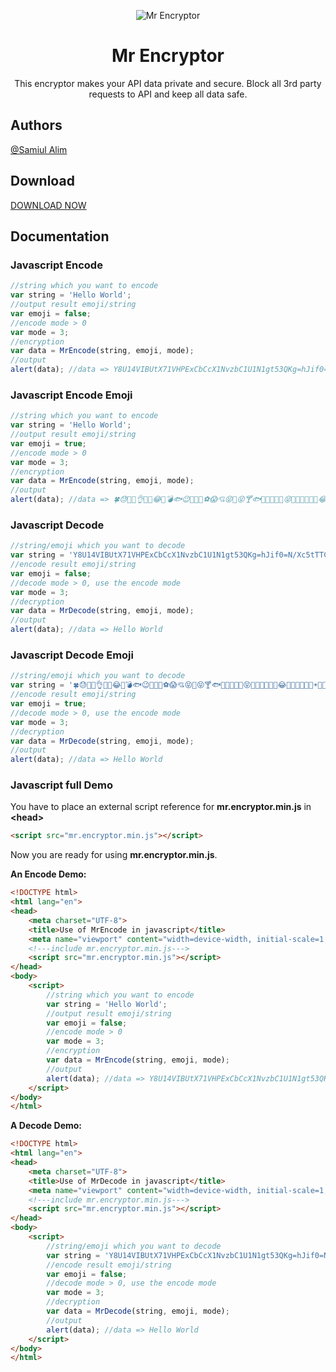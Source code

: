 <p align="center"><img alt="Mr Encryptor" src="https://api.mr999plus.site/image/neko/Mr%20Encryptor"></p>

<h1 align="center">Mr Encryptor</h1>
<p align="center">This encryptor makes your API data private and secure. Block all 3rd party requests to API and keep all data safe.</p>

<h2>Authors</h2>
<a href="https://mr999plus.com/">
    @Samiul Alim
</a>

<h2>Download</h2>
<a href="https://github.com/samiulalim1/mr-encryptor/raw/main/mr.encryptor.zip">
    DOWNLOAD NOW
</a>


## Documentation

### Javascript Encode
```js
//string which you want to encode 
var string = 'Hello World';
//output result emoji/string
var emoji = false;
//encode mode > 0
var mode = 3;
//encryption
var data = MrEncode(string, emoji, mode);
//output
alert(data); //data => Y8U14VIBUtX71VHPExCbCcX1NvzbC1U1N1gt53QKg=hJif0=N/Xc5tTTCyz1QxkO
```

### Javascript Encode Emoji
```js
//string which you want to encode 
var string = 'Hello World';
//output result emoji/string
var emoji = true;
//encode mode > 0
var mode = 3;
//encryption
var data = MrEncode(string, emoji, mode);
//output
alert(data); //data => 🍀😓🐻🍎👌🐶🔥😂🐻💣🐟😉🍎🐶🍻⚽😱💘😝💩😝🍸🐟🍎💄🧐👊💩😝🍎🐻🍎💄🍎🎉😂🐩🚗🙌👠🎾🚗☀🌈💩👠🎾👂🤪👠🐻⚽💩🚗🐟👿😝💜👊🍎🎾💘🏈🎀
```

### Javascript Decode
```js
//string/emoji which you want to decode 
var string = 'Y8U14VIBUtX71VHPExCbCcX1NvzbC1U1N1gt53QKg=hJif0=N/Xc5tTTCyz1QxkO';
//encode result emoji/string
var emoji = false;
//decode mode > 0, use the encode mode 
var mode = 3;
//decryption
var data = MrDecode(string, emoji, mode);
//output
alert(data); //data => Hello World
```

### Javascript Decode Emoji
```js
//string/emoji which you want to decode 
var string = '🍀😓🐻🍎👌🐶🔥😂🐻💣🐟😉🍎🐶🍻⚽😱💘😝💩😝🍸🐟🍎💄🧐👊💩😝🍎🐻🍎💄🍎🎉😂🐩🚗🙌👠🎾🚗☀🌈💩👠🎾👂🤪👠🐻⚽💩🚗🐟👿😝💜👊🍎🎾💘🏈🎀';
//encode result emoji/string
var emoji = true;
//decode mode > 0, use the encode mode 
var mode = 3;
//decryption
var data = MrDecode(string, emoji, mode);
//output
alert(data); //data => Hello World
```

### Javascript full Demo
<p>You have to place an external script reference for <b>mr.encryptor.min.js</b> in <b> &lt;head&gt;</b></p>

```html
<script src="mr.encryptor.min.js"></script>
```

<p>Now you are ready for using <b>mr.encryptor.min.js</b>.</p>
<p><b>An Encode Demo:</b></p>

```html
<!DOCTYPE html>
<html lang="en">
<head>
	<meta charset="UTF-8">
	<title>Use of MrEncode in javascript</title>
	<meta name="viewport" content="width=device-width, initial-scale=1, user-scalable=no">
	<!---include mr.encryptor.min.js--->
	<script src="mr.encryptor.min.js"></script>
</head>
<body>
	<script>
		//string which you want to encode 
		var string = 'Hello World';
		//output result emoji/string
		var emoji = false;
		//encode mode > 0
		var mode = 3;
		//encryption
		var data = MrEncode(string, emoji, mode);
		//output
		alert(data); //data => Y8U14VIBUtX71VHPExCbCcX1NvzbC1U1N1gt53QKg=hJif0=N/Xc5tTTCyz1QxkO
	</script>
</body>
</html>
```

<p><b>A Decode Demo:</b></p>

```html
<!DOCTYPE html>
<html lang="en">
<head>
	<meta charset="UTF-8">
	<title>Use of MrDecode in javascript</title>
	<meta name="viewport" content="width=device-width, initial-scale=1, user-scalable=no">
	<!---include mr.encryptor.min.js--->
	<script src="mr.encryptor.min.js"></script>
</head>
<body>
	<script>
		//string/emoji which you want to decode 
		var string = 'Y8U14VIBUtX71VHPExCbCcX1NvzbC1U1N1gt53QKg=hJif0=N/Xc5tTTCyz1QxkO';
		//encode result emoji/string
		var emoji = false;
		//decode mode > 0, use the encode mode 
		var mode = 3;
		//decryption
		var data = MrDecode(string, emoji, mode);
		//output
		alert(data); //data => Hello World
	</script>
</body>
</html>
```
